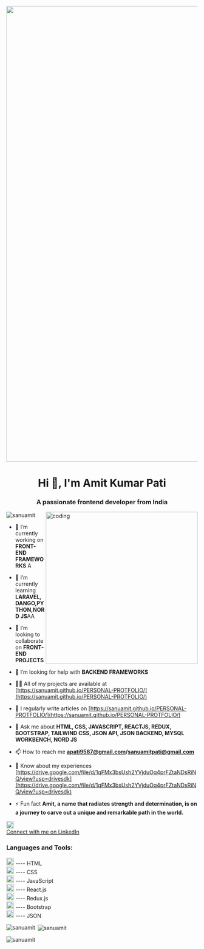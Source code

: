<p align="center">
  <img alt="coding" width="1200" src="https://user-images.githubusercontent.com/43504407/140059056-5609753a-bc75-48c7-97f7-decd3e07eca3.png">
</p>

<h1 align="center">Hi 👋, I'm Amit Kumar Pati</h1>
<h3 align="center">A passionate frontend developer from India</h3>

<img align="right" alt="coding" width="400" src="https://camo.githubusercontent.com/c1dcb74cc1c1835b1d716f5051499a2814c683c806b15f04b0eba492863703e9/68747470733a2f2f63646e2e6472696262626c652e636f6d2f75736572732f3733303730332f73637265656e73686f74732f363538313234332f6176656e746f2e676966">

<p align="left"> <img src="https://komarev.com/ghpvc/?username=sanuamit&label=Profile%20views&color=0e75b6&style=flat" alt="sanuamit" /> </p>

- 🔭 I’m currently working on **FRONT-END FRAMEWORKS**
A
- 🌱 I’m currently learning **LARAVEL, DANGO,PYTHON,NORD JS**AA

- 👯 I’m looking to collaborate on **FRONT-END PROJECTS**

- 🤝 I’m looking for help with **BACKEND FRAMEWORKS**

- 👨‍💻 All of my projects are available at [https://sanuamit.github.io/PERSONAL-PROTFOLIO/](https://sanuamit.github.io/PERSONAL-PROTFOLIO/)

- 📝 I regularly write articles on [https://sanuamit.github.io/PERSONAL-PROTFOLIO/](https://sanuamit.github.io/PERSONAL-PROTFOLIO/)

- 💬 Ask me about **HTML, CSS, JAVASCRIPT, REACTJS, REDUX, BOOTSTRAP, TAILWIND CSS, JSON API, JSON BACKEND, MYSQL WORKBENCH, NORD JS**

- 📫 How to reach me **apati9587@gmail.com/sanuamitpati@gmail.com**

- 📄 Know about my experiences [https://drive.google.com/file/d/1qFMx3bsUsh2YVjduOq4prFZtaNDsRiNQ/view?usp=drivesdk](https://drive.google.com/file/d/1qFMx3bsUsh2YVjduOq4prFZtaNDsRiNQ/view?usp=drivesdk)

- ⚡ Fun fact **Amit, a name that radiates strength and determination, is on a journey to carve out a unique and remarkable path in the world.**

<a href="https://www.linkedin.com/in/amit-kumar-pati-975351241/">
  <img src="https://w7.pngwing.com/pngs/93/587/png-transparent-linkedin-logo-linkedin-logo-computer-icons-business-symbol-linkedin-icon-miscellaneous-blue-angle-thumbnail.png" alt="LinkedIn Logo" width="20" height="20">
    <br> Connect with me on LinkedIn
</a>

<h3 align="left">Languages and Tools:</h3>
<p align="left">
  <img src="https://www.freepnglogos.com/uploads/html5-logo-png/html5-logo-html-logo-0.png" alt="HTML Logo" width="20" height="20"/> ---- HTML <br>
  <img src="https://www.freepnglogos.com/uploads/html5-logo-png/html5-logo-css-logo-png-transparent-svg-vector-bie-supply-9.png" alt="CSS Logo" width="20" height="20"/> ---- CSS <br>
  <img src="https://www.freepnglogos.com/uploads/javascript/javascript-wysiwyg-editor-and-reusable-assets-coherent-editor-5.png" alt="JavaScript Logo" width="20" height="20"/> ---- JavaScript <br>
  <img src="https://encrypted-tbn0.gstatic.com/images?q=tbn:ANd9GcRl3A6r0qso0TOI7-P6N6MYUBVkqXkCiIvs4JXJFnQ&s" alt="React.js Logo" width="20" height="20"/> ---- React.js <br>
  <img src="https://encrypted-tbn0.gstatic.com/images?q=tbn:ANd9GcTe-lGRFnH7HDTmzzgjhhZLj0rESDwbMU8Yjm-qC8Ptxg&s" alt="Redux.js Logo" width="20" height="20"/> ---- Redux.js <br>
  <img src="https://w7.pngwing.com/pngs/168/618/png-transparent-responsive-web-design-web-development-bootstrap-cascading-style-sheets-web-browser-world-wide-web-purple-web-design-violet-thumbnail.png" 
  alt="Bootstrap Logo" width="20" height="20"/> ---- Bootstrap <br>
  <img src="https://w7.pngwing.com/pngs/456/654/png-transparent-json-filetype-icon-thumbnail.png" alt="JSON Logo" width="20" height="20"/> ---- JSON <br>
</p>

<p><img align="left" src="https://github-readme-stats.vercel.app/api/top-langs?username=sanuamit&show_icons=true&locale=en&layout=compact" alt="sanuamit" /></p> 

<p>&nbsp;<img align="center" src="https://github-readme-stats.vercel.app/api?username=sanuamit&show_icons=true&locale=en" alt="sanuamit" /></p>

<p><img align="center" src="https://github-readme-streak-stats.herokuapp.com/?user=sanuamit&" alt="sanuamit" /></p>
